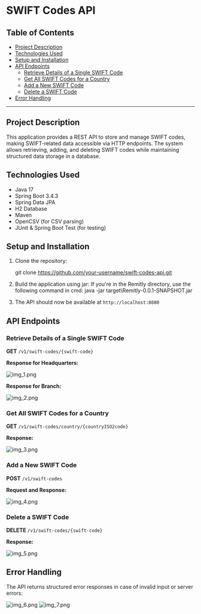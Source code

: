 # SWIFT Codes API

## Table of Contents

- [Project Description](#project-description)
- [Technologies Used](#technologies-used)
- [Setup and Installation](#setup-and-installation)
- [API Endpoints](#api-endpoints)
    - [Retrieve Details of a Single SWIFT Code](#retrieve-details-of-a-single-swift-code)
    - [Get All SWIFT Codes for a Country](#get-all-swift-codes-for-a-country)
    - [Add a New SWIFT Code](#add-a-new-swift-code)
    - [Delete a SWIFT Code](#delete-a-swift-code)
- [Error Handling](#error-handling)
---

## Project Description

This application provides a REST API to store and manage SWIFT codes, making SWIFT-related data 
accessible via HTTP endpoints. The system allows retrieving, adding, and deleting SWIFT codes 
while maintaining structured data storage in a database.

## Technologies Used

- Java 17
- Spring Boot 3.4.3
- Spring Data JPA
- H2 Database
- Maven
- OpenCSV (for CSV parsing)
- JUnit & Spring Boot Test (for testing)

## Setup and Installation

1. Clone the repository:

   git clone https://github.com/your-username/swift-codes-api.git

2. Build the application using jar:
   If you're in the Remitly directory, use the following command in cmd:
    java -jar target\Remitly-0.0.1-SNAPSHOT.jar


3. The API should now be available at `http://localhost:8080`

## API Endpoints

### Retrieve Details of a Single SWIFT Code

**GET** `/v1/swift-codes/{swift-code}`

**Response for Headquarters:**

![img_1.png](img_1.png)

**Response for Branch:**

![img_2.png](img_2.png)

### Get All SWIFT Codes for a Country

**GET** `/v1/swift-codes/country/{countryISO2code}`

**Response:**

![img_3.png](img_3.png)

### Add a New SWIFT Code

**POST** `/v1/swift-codes`

**Request and Response:**

![img_4.png](img_4.png)

### Delete a SWIFT Code

**DELETE** `/v1/swift-codes/{swift-code}`

**Response:**

![img_5.png](img_5.png)

## Error Handling

The API returns structured error responses in case of invalid input or server errors:

![img_6.png](img_6.png)
![img_7.png](img_7.png)




